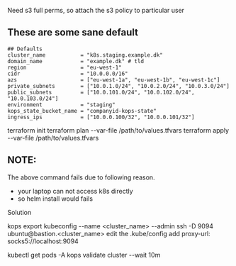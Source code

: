 Need s3 full perms, so attach the s3 policy to particular user

## These are some sane default
```
## Defaults
cluster_name           = "k8s.staging.example.dk"
domain_name            = "example.dk" # tld
region                 = "eu-west-1"
cidr                   = "10.0.0.0/16"
azs                    = ["eu-west-1a", "eu-west-1b", "eu-west-1c"]
private_subnets        = ["10.0.1.0/24", "10.0.2.0/24", "10.0.3.0/24"]
public_subnets         = ["10.0.101.0/24", "10.0.102.0/24", "10.0.103.0/24"]
environment            = "staging"
kops_state_bucket_name = "companyid-kops-state"
ingress_ips            = ["10.0.0.100/32", "10.0.0.101/32"]
```

terraform init
terraform plan --var-file /path/to/values.tfvars
terraform apply --var-file /path/to/values.tfvars

## NOTE:
The above command fails due to following reason.

* your laptop can not access k8s directly
* so helm install would fails

Solution

kops export kubeconfig --name <cluster_name> --admin
ssh -D 9094 ubuntu@bastion.<cluster_name>
edit the .kube/config
add proxy-url: socks5://localhost:9094

kubectl get pods -A
kops validate cluster --wait 10m

